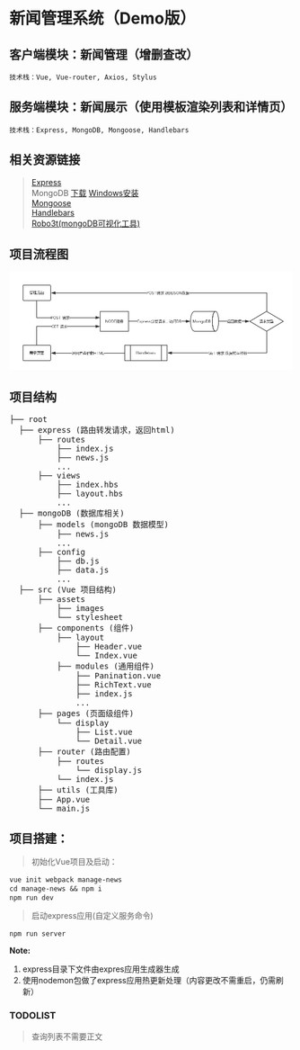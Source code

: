 # 新闻管理系统（Demo版）

## 客户端模块：新闻管理（增删查改）
    技术栈：Vue, Vue-router, Axios, Stylus

## 服务端模块：新闻展示（使用模板渲染列表和详情页）
    技术栈：Express, MongoDB, Mongoose, Handlebars

## 相关资源链接
> [Express](http://www.expressjs.com.cn/)  
> MongoDB [下载](https://www.mongodb.com/download-center#community)  [Windows安装](https://docs.mongodb.com/manual/tutorial/install-mongodb-on-windows/)  
> [Mongoose](https://mongoosejs.com/)  
> [Handlebars](http://handlebarsjs.com/)  
> [Robo3t(mongoDB可视化工具)](https://download.robomongo.org/1.2.1/windows/robo3t-1.2.1-windows-x86_64-3e50a65.exe)

## 项目流程图

![流程图](./docs/images/process.jpg)

## 项目结构
<pre>
├── root
  ├── express (路由转发请求，返回html)
      ├── routes
          ├── index.js
          ├── news.js
          ...
      ├── views
          ├── index.hbs
          ├── layout.hbs
          ...
  ├── mongoDB (数据库相关)
      ├── models (mongoDB 数据模型)
          ├── news.js
          ...
      ├── config
          ├── db.js
          ├── data.js
          ...
  ├── src (Vue 项目结构)
      ├── assets
          ├── images
          └── stylesheet
      ├── components (组件)
          ├── layout
              ├── Header.vue
              └── Index.vue
          ├── modules (通用组件)
              ├── Panination.vue
              ├── RichText.vue
              ├── index.js
              ...
      ├── pages (页面级组件)
          └── display
              ├── List.vue
              └── Detail.vue
      ├── router (路由配置)
          ├── routes
              └── display.js
          └── index.js
      ├── utils (工具库)
      ├── App.vue
      └── main.js
</pre>

## 项目搭建：
> 初始化Vue项目及启动：

    vue init webpack manage-news
    cd manage-news && npm i
    npm run dev

> 启动express应用(自定义服务命令)

    npm run server
**Note:**
1. express目录下文件由expres应用生成器生成
2. 使用nodemon包做了express应用热更新处理（内容更改不需重启，仍需刷新）

### TODOLIST
> 查询列表不需要正文
